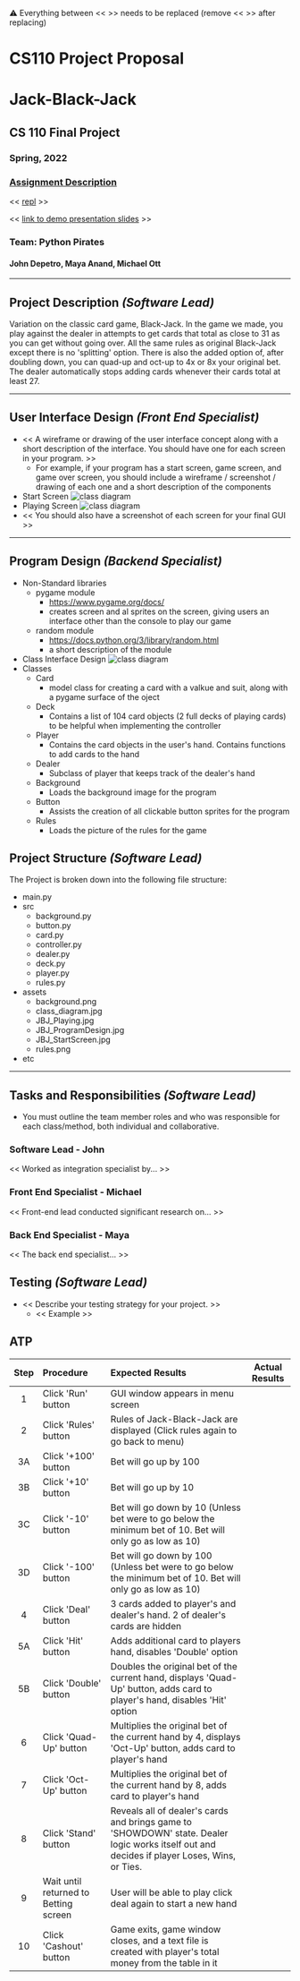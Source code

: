 :warning: Everything between << >> needs to be replaced (remove << >> after replacing)
# CS110 Project Proposal
# Jack-Black-Jack
## CS 110 Final Project
### Spring, 2022
### [Assignment Description](https://docs.google.com/document/d/1H4R6yLL7som1lglyXWZ04RvTp_RvRFCCBn6sqv-82ps/edit#)

<< [repl](#) >>

<< [link to demo presentation slides](#) >>

### Team: Python Pirates
#### John Depetro, Maya Anand, Michael Ott

***

## Project Description *(Software Lead)*

  Variation on the classic card game, Black-Jack. In the game we made, you play against the dealer in attempts to get cards that total as close to 31 as you can get without going over. All the same rules as original Black-Jack except there is no 'splitting' option. There is also the added option of, after doubling down, you can quad-up and oct-up to 4x or 8x your original bet. The dealer automatically stops adding cards whenever their cards total at least 27.

***    

## User Interface Design *(Front End Specialist)*

* << A wireframe or drawing of the user interface concept along with a short description of the interface. You should have one for each screen in your program. >>
    * For example, if your program has a start screen, game screen, and game over screen, you should include a wireframe / screenshot / drawing of each one and a short description of the components
* Start Screen
![class diagram](assets/JBJ_StartScreen.jpg)
* Playing Screen
![class diagram](assets/JBJ_Playing.jpg)
* << You should also have a screenshot of each screen for your final GUI >>

***        

## Program Design *(Backend Specialist)*

* Non-Standard libraries
    * pygame module
        * https://www.pygame.org/docs/
        * creates screen and al sprites on the screen, giving users an interface other than the console to play our game
    * random module
        * https://docs.python.org/3/library/random.html
        * a short description of the module
* Class Interface Design
![class diagram](assets/JBJ_ProgramDesign.jpg)
* Classes
    * Card
      * model class for creating a card with a valkue and suit, along with a pygame surface of the oject
    * Deck
      * Contains a list of 104 card objects (2 full decks of playing cards) to be helpful when implementing the controller
    * Player
      * Contains the card objects in the user's hand. Contains functions to add cards to the hand
    * Dealer
      * Subclass of player that keeps track of the dealer's hand
    * Background
      * Loads the background image for the program
    * Button
      * Assists the creation of all clickable button sprites for the program
    * Rules
      * Loads the picture of the rules for the game

## Project Structure *(Software Lead)*

The Project is broken down into the following file structure:

* main.py
* src
    * background.py
    * button.py
    * card.py
    * controller.py
    * dealer.py
    * deck.py
    * player.py
    * rules.py
* assets
    * background.png
    * class_diagram.jpg
    * JBJ_Playing.jpg
    * JBJ_ProgramDesign.jpg
    * JBJ_StartScreen.jpg
    * rules.png
* etc
  

***

## Tasks and Responsibilities *(Software Lead)*

   * You must outline the team member roles and who was responsible for each class/method, both individual and collaborative.

### Software Lead - John 

<< Worked as integration specialist by... >>

### Front End Specialist - Michael

<< Front-end lead conducted significant research on... >>

### Back End Specialist - Maya

<< The back end specialist... >>

## Testing *(Software Lead)*

* << Describe your testing strategy for your project. >>
    * << Example >>

## ATP

| Step                  | Procedure     | Expected Results  | Actual Results |
| :----------------------:|:-------------| :-----------------| -------------- |
|  1  | Click 'Run' button  | GUI window appears in menu screen  |         |
|  2  | Click 'Rules' button  | Rules of Jack-Black-Jack are displayed (Click rules again to go back to menu) |                 |
|  3A  | Click '+100' button | Bet will go up by 100|                 |
|  3B  | Click '+10' button  | Bet will go up by 10|                 |
|  3C  | Click '-10' button  | Bet will go down by 10 (Unless bet were to go below the minimum bet of 10. Bet will only go as low as 10)|                 |
|  3D  | Click '-100' button  | Bet will go down by 100 (Unless bet were to go below the minimum bet of 10. Bet will only go as low as 10)|                |
|  4  | Click 'Deal' button  | 3 cards added to player's and dealer's hand. 2 of dealer's cards are hidden |                 |
|  5A  | Click 'Hit' button  | Adds additional card to players hand, disables 'Double' option |                  |
|  5B  | Click 'Double' button  | Doubles the original bet of the current hand, displays 'Quad-Up' button, adds card to player's hand, disables 'Hit' option |                  |
|  6  | Click 'Quad-Up' button  | Multiplies the original bet of the current hand by 4, displays 'Oct-Up' button, adds card to player's hand  |                  |
|  7  | Click 'Oct-Up' button  | Multiplies the original bet of the current hand by 8, adds card to player's hand  |                  |
|  8  | Click 'Stand' button  | Reveals all of dealer's cards and brings game to 'SHOWDOWN' state. Dealer logic works itself out and decides if player Loses, Wins, or Ties. |                  |
|  9  | Wait until returned to Betting screen  | User will be able to play click deal again to start a new hand |                  |
|  10 | Click 'Cashout' button  | Game exits, game window closes, and a text file is created with player's total money from the table in it |                  |